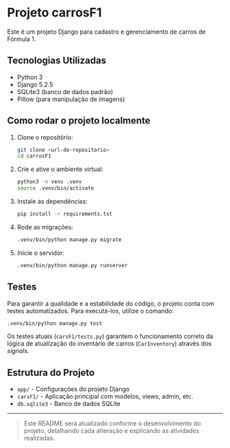 # Projeto carrosF1

Este é um projeto Django para cadastro e gerenciamento de carros de Fórmula 1.

## Tecnologias Utilizadas
- Python 3
- Django 5.2.5
- SQLite3 (banco de dados padrão)
- Pillow (para manipulação de imagens)

## Como rodar o projeto localmente

1. Clone o repositório:
   ```bash
   git clone <url-do-repositorio>
   cd carrosF1
   ```
2. Crie e ative o ambiente virtual:
   ```bash
   python3 -m venv .venv
   source .venv/bin/activate
   ```
3. Instale as dependências:
   ```bash
   pip install -r requirements.txt
   ```
4. Rode as migrações:
   ```bash
   .venv/bin/python manage.py migrate
   ```
5. Inicie o servidor:
   ```bash
   .venv/bin/python manage.py runserver
   ```

## Testes

Para garantir a qualidade e a estabilidade do código, o projeto conta com testes automatizados. Para executá-los, utilize o comando:

```bash
.venv/bin/python manage.py test
```

Os testes atuais (`carsF1/tests.py`) garantem o funcionamento correto da lógica de atualização do inventário de carros (`CarInventory`) através dos *signals*.

## Estrutura do Projeto
- `app/` - Configurações do projeto Django
- `carsF1/` - Aplicação principal com modelos, views, admin, etc.
- `db.sqlite3` - Banco de dados SQLite

---

> Este README será atualizado conforme o desenvolvimento do projeto, detalhando cada alteração e explicando as atividades realizadas.